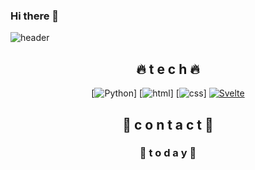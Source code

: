### Hi there 👋

<!--
**ddodon/ddodon** is a ✨ _special_ ✨ repository because its `README.md` (this file) appears on your GitHub profile.

Here are some ideas to get you started:

- 🔭 I’m currently working on ...
- 🌱 I’m currently learning ...
- 👯 I’m looking to collaborate on ...
- 🤔 I’m looking for help with ...
- 💬 Ask me about ...
- 📫 How to reach me: ...
- 😄 Pronouns: ...
- ⚡ Fun fact: ...
-->

![header](https://capsule-render.vercel.app/api?type=rect&color=gradient&height=300&section=header&text=DonDon%20👻&fontSize=90)

<div align=center>

## 🔥 t e c h 🔥
[![Python](https://img.shields.io/badge/Python-3776AB?style=flat-square&logo=Python&logoColor=yellow)]
[![html](https://img.shields.io/badge/Html-E34F26?style=flat-square&logo=Html5&logoColor=white)]
[![css](https://img.shields.io/badge/CSS-1572B6?style=flat-square&logo=CSS3&logoColor=white)]
[![Svelte](https://img.shields.io/badge/Svelte-FF3E00?style=flat-square&logo=Svelte&logoColor=white)](https://github.com/ddodon)
<br>  
  
  
  
  
  
## 🌝 c o n t a c t 🌝
  
  
  
  
  
### 🎃  t o d a y  🎃
  
  
  
  
  
